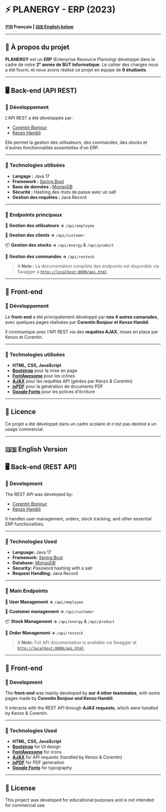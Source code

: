 # ⚡ PLANERGY - ERP (2023)  

**🇫🇷 Français | [🇬🇧 English below](#-english-version-)**  

---

## 📌 À propos du projet  

**PLANERGY** est un **ERP** (Enterprise Resource Planning) développé dans le cadre de notre **2ᵉ année de BUT Informatique**. Le cahier des charges nous a été fourni, et nous avons réalisé ce projet en équipe de **6 étudiants**.  

---

## 🖥️ Back-end (API REST)  

### 🚀 Développement  

L'API REST a été développée par :  
- [Corentin Bonjour](https://github.com/corentinbjr)  
- [Kenzo Hambli](https://github.com/KenzoHJ)  

Elle permet la gestion des utilisateurs, des commandes, des stocks et d'autres fonctionnalités essentielles d'un ERP.  

---

### 🔧 Technologies utilisées  

- **Langage :** Java 17
- **Framework :** [Spring Boot](https://spring.io/projects/spring-boot)
- **Base de données :** [MongoDB](https://www.mongodb.com/)
- **Sécurité :** Hashing des mots de passe avec un salt
- **Gestion des requêtes :** Java Record

---

### 📂 Endpoints principaux  

👤 **Gestion des utilisateurs →** `/api/employee`

📍 **Gestion des clients →** `/api/customer`

📦 **Gestion des stocks →** `/api/energy` & `/api/product`

🛒 **Gestion des commandes →** `/api/restock`

> **💡 Note :** La documentation complète des endpoints est disponible via Swagger à [`http://localhost:8080/api.html`](http://localhost:8080/api.html). 

---

## 🎨 Front-end  

### 🚀 Développement  

Le **front-end** a été principalement développé par **nos 4 autres camarades**, avec quelques pages réalisées par **Corentin Bonjour et Kenzo Hambli**.  

Il communique avec l'API REST via des **requêtes AJAX**, mises en place par Kenzo et Corentin.  

---

### 🎨 Technologies utilisées  

- **HTML, CSS, JavaScript**  
- [**Bootstrap**](https://getbootstrap.com/) pour la mise en page 
- [**FontAwesome**](https://fontawesome.com/icons) pour les icônes
- [**AJAX**](https://developer.mozilla.org/en-US/docs/Glossary/AJAX) pour les requêtes API (gérées par Kenzo & Corentin)  
- [**jsPDF**](https://www.npmjs.com/package/jspdf) pour la génération de documents PDF  
- [**Google Fonts**](https://fonts.google.com/) pour les polices d'écriture  

---

## 📝 Licence  

Ce projet a été développé dans un cadre scolaire et n'est pas destiné à un usage commercial.  

---

## 🇬🇧 English Version  

## 🖥️ Back-end (REST API)  

### 🚀 Development  

The REST API was developed by:  
- [Corentin Bonjour](https://github.com/corentinbjr)  
- [Kenzo Hambli](https://github.com/KenzoHJ)  

It handles user management, orders, stock tracking, and other essential ERP functionalities.  

---

### 🔧 Technologies Used  

- **Language:** Java 17  
- **Framework:** [Spring Boot](https://spring.io/projects/spring-boot)  
- **Database:** [MongoDB](https://www.mongodb.com/)  
- **Security:** Password hashing with a salt  
- **Request Handling:** Java Record

---

### 📂 Main Endpoints  

👤 **User Management →** `/api/employee`

📍 **Customer management →** `/api/customer`

📦 **Stock Management →** `/api/energy` & `/api/product`

🛒 **Order Management →** `/api/restock` 

> **💡 Note:** Full API documentation is available via Swagger at [`http://localhost:8080/api.html`](http://localhost:8080/api.html).  

---

## 🎨 Front-end  

### 🚀 Development  

The **front-end** was mainly developed by **our 4 other teammates**, with some pages made by **Corentin Bonjour and Kenzo Hambli**.  

It interacts with the REST API through **AJAX requests**, which were handled by Kenzo & Corentin.  

---

### 🎨 Technologies Used  

- **HTML, CSS, JavaScript**  
- [**Bootstrap**](https://getbootstrap.com/) for UI design 
- [**FontAwesome**](https://fontawesome.com/icons) for icons
- [**AJAX**](https://developer.mozilla.org/en-US/docs/Glossary/AJAX) for API requests (handled by Kenzo & Corentin)  
- [**jsPDF**](https://www.npmjs.com/package/jspdf) for PDF generation  
- [**Google Fonts**](https://fonts.google.com/) for typography  

---

## 📝 License  

This project was developed for educational purposes and is not intended for commercial use.  
